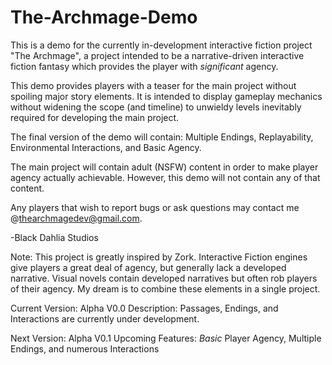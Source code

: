 # The-Archmage-Demo

This is a demo for the currently in-development interactive fiction project "The Archmage", a project intended to be a narrative-driven interactive fiction fantasy which provides the player with _significant_ agency.

This demo provides players with a teaser for the main project without spoiling major story elements. It is intended to display gameplay mechanics without widening the scope (and timeline) to unwieldy levels inevitably required for developing the main project. 

The final version of the demo will contain: Multiple Endings, Replayability, Environmental Interactions, and Basic Agency. 

The main project will contain adult (NSFW) content in order to make player agency actually achievable. However, this demo will not contain any of that content.

Any players that wish to report bugs or ask questions may contact me @thearchmagedev@gmail.com.

-Black Dahlia Studios

Note: This project is greatly inspired by Zork. Interactive Fiction engines give players a great deal of agency, but generally lack a developed narrative. Visual novels contain developed narratives but often rob players of their agency. My dream is to combine these elements in a single project. 

Current Version: Alpha V0.0
Description: Passages, Endings, and Interactions are currently under development.

Next Version: Alpha V0.1
Upcoming Features: _Basic_ Player Agency, Multiple Endings, and numerous Interactions
